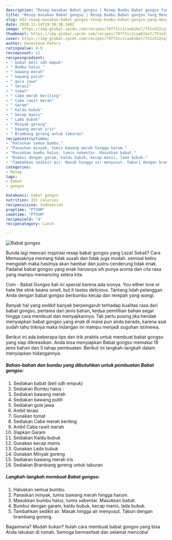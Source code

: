 ```yaml
---
description: "Resep masakan Babat gongso | Resep Bumbu Babat gongso Yang Menggugah Selera"
title: "Resep masakan Babat gongso | Resep Bumbu Babat gongso Yang Menggugah Selera"
slug: 832-resep-masakan-babat-gongso-resep-bumbu-babat-gongso-yang-menggugah-selera
date: 2020-11-14T19:30:20.348Z
image: https://img-global.cpcdn.com/recipes/79ff2cc1caa61be7/751x532cq70/babat-gongso-foto-resep-utama.jpg
thumbnail: https://img-global.cpcdn.com/recipes/79ff2cc1caa61be7/751x532cq70/babat-gongso-foto-resep-utama.jpg
cover: https://img-global.cpcdn.com/recipes/79ff2cc1caa61be7/751x532cq70/babat-gongso-foto-resep-utama.jpg
author: Genevieve Peters
ratingvalue: 4.9
reviewcount: 12
recipeingredient:
- " babat beli sdh empuk"
- " Bumbu halus "
- " bawang merah"
- " bawang putih"
- " gula jawa"
- " terasi"
- " tomat"
- " Cabe merah keriting"
- " Cabe rawit merah"
- " Garam"
- " Kaldu bubuk"
- " kecap manis"
- " Lada bubuk"
- " Minyak goreng"
- " bawang merah iris"
- " Brambang goreng untuk taburan"
recipeinstructions:
- "Haluskan semua bumbu."
- "Panaskan minyak, tumis bawang merah hingga harum."
- "Masukkan bumbu halus, tumis sebentar. Masukkan babat."
- "Bumbui dengan garam, kaldu bubuk, kecap manis, lada bubuk."
- "Tambahkan sedikit air. Masak hingga air menyusut. Taburi dengan brambang goreng."
categories:
- Resep
tags:
- babat
- gongso

katakunci: babat gongso 
nutrition: 151 calories
recipecuisine: Indonesian
preptime: "PT39M"
cooktime: "PT55M"
recipeyield: "4"
recipecategory: Lunch

---
```



![Babat gongso](https://img-global.cpcdn.com/recipes/79ff2cc1caa61be7/751x532cq70/babat-gongso-foto-resep-utama.jpg)

Bunda lagi mencari inspirasi resep babat gongso yang Lezat Sekali? Cara Memasaknya memang tidak susah dan tidak juga mudah. semisal keliru mengolah maka hasilnya akan hambar dan justru cenderung tidak enak. Padahal babat gongso yang enak harusnya sih punya aroma dan cita rasa yang mampu memancing selera kita.

Com - Babat Gongso kali ini special karena ada isonya. You either love or hate the stink beans smell, but it tastes delicious. Tantang lidah pelanggan Anda dengan babat gongso berbumbu kecap dan rempah yang wangi.

Banyak hal yang sedikit banyak berpengaruh terhadap kualitas rasa dari babat gongso, pertama dari jenis bahan, kedua pemilihan bahan segar hingga cara membuat dan menyajikannya. Tak perlu pusing jika hendak menyiapkan babat gongso yang enak di mana pun anda berada, karena asal sudah tahu triknya maka hidangan ini mampu menjadi suguhan istimewa.


Berikut ini ada beberapa tips dan trik praktis untuk membuat babat gongso yang siap dikreasikan. Anda bisa menyiapkan Babat gongso memakai 16 jenis bahan dan 5 tahap pembuatan. Berikut ini langkah-langkah dalam menyiapkan hidangannya.

<!--inarticleads1-->

##### Bahan-bahan dan bumbu yang dibutuhkan untuk pembuatan Babat gongso:

1. Sediakan  babat (beli sdh empuk)
1. Sediakan  Bumbu halus :
1. Sediakan  bawang merah
1. Sediakan  bawang putih
1. Sediakan  gula jawa
1. Ambil  terasi
1. Gunakan  tomat
1. Sediakan  Cabe merah keriting
1. Ambil  Cabe rawit merah
1. Siapkan  Garam
1. Sediakan  Kaldu bubuk
1. Gunakan  kecap manis
1. Gunakan  Lada bubuk
1. Gunakan  Minyak goreng
1. Sediakan  bawang merah iris
1. Sediakan  Brambang goreng untuk taburan




<!--inarticleads2-->

##### Langkah-langkah membuat Babat gongso:

1. Haluskan semua bumbu.
1. Panaskan minyak, tumis bawang merah hingga harum.
1. Masukkan bumbu halus, tumis sebentar. Masukkan babat.
1. Bumbui dengan garam, kaldu bubuk, kecap manis, lada bubuk.
1. Tambahkan sedikit air. Masak hingga air menyusut. Taburi dengan brambang goreng.




Bagaimana? Mudah bukan? Itulah cara membuat babat gongso yang bisa Anda lakukan di rumah. Semoga bermanfaat dan selamat mencoba!
